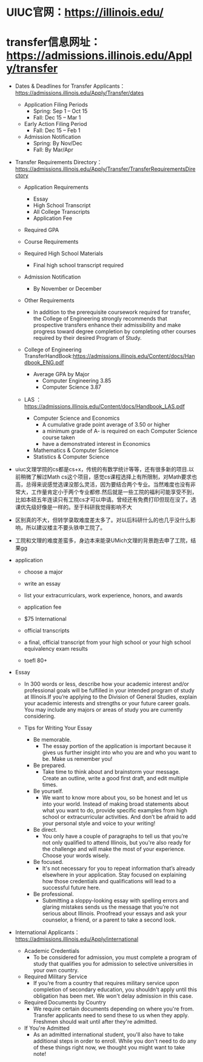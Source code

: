 # UIUC官网：https://illinois.edu/
# transfer信息网址：https://admissions.illinois.edu/Apply/transfer

- Dates & Deadlines for Transfer Applicants：https://admissions.illinois.edu/Apply/Transfer/dates
    - Application Filing Periods
        - Spring: Sep 1 – Oct 15
        - Fall: Dec 15 – Mar 1
    - Early Action Filing Period
        - Fall: Dec 15 – Feb 1
    - Admission Notification
        - Spring: By Nov/Dec
        - Fall: By Mar/Apr

- Transfer Requirements Directory：https://admissions.illinois.edu/Apply/Transfer/TransferRequirementsDirectory
    - Application Requirements
        - Essay 
        - High School Transcript 
        - All College Transcripts 
        - Application Fee
    - Required GPA
    - Course Requirements
    - Required High School Materials
        - Final high school transcript required
    - Admission Notification
        - By November or December
    - Other Requirements
        - In addition to the prerequisite coursework required for transfer, the College of Engineering strongly recommends that prospective transfers enhance their admissibility and make progress toward degree completion by completing other courses required by their desired Program of Study.
    - College of Engineering TransferHandBook:https://admissions.illinois.edu/Content/docs/Handbook_ENG.pdf
        - Average GPA by Major
            - Computer Engineering 3.85
            - Computer Science 3.87
            
     - LAS ：https://admissions.illinois.edu/Content/docs/Handbook_LAS.pdf
        - Computer Science and Economics 
            -  A cumulative grade point average of 3.50 or higher
            - a minimum grade of A- is required on each Computer Science course taken
            -  have a demonstrated interest in Economics
        - Mathematics & Computer Science 
        - Statistics & Computer Science


- uiuc文理学院的cs都是cs+x，传统的有数学统计等等，还有很多新的项目.以前稍微了解过Math cs这个项目，感觉cs课程选择上有所限制，对Math要求也高，总得来说感觉选课没那么灵活，因为要结合两个专业。当然难度也没有非常大，工作量肯定小于两个专业都修.然后就是一些工院的福利可能享受不到，比如本硕五年连读只有工院cs才可以申请。曾经还有免费打印但现在没了。选课优先级好像是一样的。至于科研我觉得影响不大
- 区别真的不大，但转学录取难度差太多了。对以后科研什么的也几乎没什么影响，所以建议楼主不要头铁申工院了。
- 工院和文理的难度差蛮多，身边本来能录UMich文理的背景跑去申了工院，结果gg






- application
    - choose a major
    - write an essay
    - list your extracurriculars, work experience, honors, and awards
    
    - application fee
    - $75 International

    - official transcripts
    - a final, official transcript from your high school or your high school equivalency exam results
    
    - toefl 80+
    
- Essay
    - In 300 words or less, describe how your academic interest and/or professional goals will be fulfilled in your intended program of study at Illinois.If you’re applying to the Division of General Studies, explain your academic interests and strengths or your future career goals. You may include any majors or areas of study you are currently considering.
    
    - Tips for Writing Your Essay
        - Be memorable.
            - The essay portion of the application is important because it gives us further insight into who you are and who you want to be. Make us remember you!
        - Be prepared.
           - Take time to think about and brainstorm your message. Create an outline, write a good first draft, and edit multiple times.
        - Be yourself.
           - We want to know more about you, so be honest and let us into your world. Instead of making broad statements about what you want to do, provide specific examples from high school or extracurricular activities. And don’t be afraid to add your personal style and voice to your writing!
        - Be direct.
            - You only have a couple of paragraphs to tell us that you’re not only qualified to attend Illinois, but you're also ready for the challenge and will make the most of your experience. Choose your words wisely.
        - Be focused.
            - It's not necessary for you to repeat information that’s already elsewhere in your application. Stay focused on explaining how those credentials and qualifications will lead to a successful future here.
        - Be professional.
            - Submitting a sloppy-looking essay with spelling errors and glaring mistakes sends us the message that you’re not serious about Illinois. Proofread your essays and ask your counselor, a friend, or a parent to take a second look.
            
- International Applicants：https://admissions.illinois.edu/Apply/international
    - Academic Credentials
        - To be considered for admission, you must complete a program of study that qualifies you for admission to selective universities in your own country.
    - Required Military Service
        - If you’re from a country that requires military service upon completion of secondary education, you shouldn't apply until this obligation has been met. We won't delay admission in this case.
    - Required Documents by Country
        - We require certain documents depending on where you're from. Transfer applicants need to send these to us when they apply. Freshmen should wait until after they're admitted.
    - If You're Admitted
        - As an admitted international student, you'll also have to take additional steps in order to enroll. While you don't need to do any of these things right now, we thought you might want to take note!